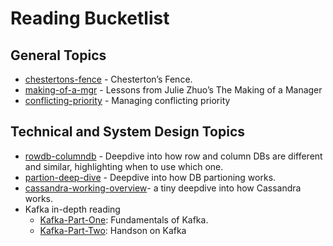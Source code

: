 # Reading Bucketlist

## General Topics

- [chestertons-fence] - Chesterton’s Fence.
- [making-of-a-mgr] - Lessons from Julie Zhuo’s The Making of a Manager
- [conflicting-priority] - Managing conflicting priority

## Technical and System Design Topics

- [rowdb-columndb] - Deepdive into how row and column DBs are different and similar, highlighting when to use which one.
- [partion-deep-dive] - Deepdive into how DB partioning works.
- [cassandra-working-overview]- a tiny deepdive into how Cassandra works.
- Kafka in-depth reading
  - [Kafka-Part-One]: Fundamentals of Kafka.
  - [Kafka-Part-Two]: Handson on Kafka

[cassandra-working-overview]: https://www.guru99.com/cassandra-architecture.html
[chestertons-fence]: https://fs.blog/chestertons-fence/
[making-of-a-mgr]: https://fellow.app/blog/management/julie-zhuo-the-making-of-a-manager/?v2=1
[conflicting-priority]: https://leaddev.com/process/navigating-competing-priorities-engineer
[partion-deep-dive]: https://www.timescale.com/learn/data-partitioning-what-it-is-and-why-it-matters
[rowdb-columndb]: https://dataschool.com/data-modeling-101/row-vs-column-oriented-databases/
[Kafka-Part-One]: https://rohithsankepally.github.io/Kafka-Architecture/
[Kafka-Part-Two]: https://rohithsankepally.github.io/Kafka-Hands-On/#:~:text=Kafka%20is%20built%20using%20zookeeper,out%20of%20this%20blog's%20scope.
